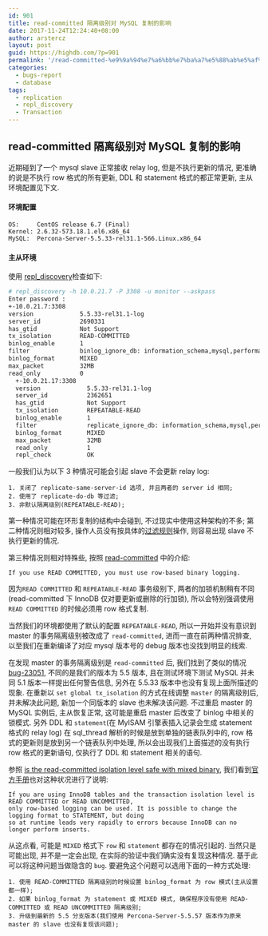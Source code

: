 ```yaml
---
id: 901
title: read-committed 隔离级别对 MySQL 复制的影响
date: 2017-11-24T12:24:40+08:00
author: arstercz
layout: post
guid: https://highdb.com/?p=901
permalink: '/read-committed-%e9%9a%94%e7%a6%bb%e7%ba%a7%e5%88%ab%e5%af%b9-mysql-%e5%a4%8d%e5%88%b6%e7%9a%84%e5%bd%b1%e5%93%8d/'
categories:
  - bugs-report
  - database
tags:
  - replication
  - repl_discovery
  - Transaction
---
```

## read-committed 隔离级别对 MySQL 复制的影响

近期碰到了一个 mysql slave 正常接收 relay log, 但是不执行更新的情况, 更准确的说是不执行 row 格式的所有更新, DDL 和 statement 格式的都正常更新, 主从环境配置见下文.

#### 环境配置

```
OS:     CentOS release 6.7 (Final)
Kernel: 2.6.32-573.18.1.el6.x86_64
MySQL:  Percona-Server-5.5.33-rel31.1-566.Linux.x86_64
```

#### 主从环境

使用 [repl_discovery](https://github.com/arstercz/mysql_repl_discovery)检查如下:
```bash
# repl_discovery -h 10.0.21.7 -P 3308 -u monitor --askpass
Enter password : 
+-10.0.21.7:3308
version             5.5.33-rel31.1-log
server_id           2690331
has_gtid            Not Support
tx_isolation        READ-COMMITTED
binlog_enable       1
filter              binlog_ignore_db: information_schema,mysql,performance_schema,test; 
binlog_format       MIXED
max_packet          32MB
read_only           0
  +-10.0.21.17:3308
  version             5.5.33-rel31.1-log
  server_id           2362651
  has_gtid            Not Support
  tx_isolation        REPEATABLE-READ
  binlog_enable       1
  filter              replicate_ignore_db: information_schema,mysql,performance_schema,test; 
  binlog_format       MIXED
  max_packet          32MB
  read_only           1
  repl_check          OK
```

一般我们认为以下 3 种情况可能会引起 slave 不会更新 relay log:
```
1. 关闭了 replicate-same-server-id 选项, 并且两者的 server id 相同;
2. 使用了 replicate-do-db 等过滤;
3. 非默认隔离级别(REPEATABLE-READ);
```

第一种情况可能在环形复制的结构中会碰到, 不过现实中使用这种架构的不多; 第二种情况则相对较多, 操作人员没有按具体的[过滤规则](https://dev.mysql.com/doc/refman/5.5/en/replication-rules-db-options.html)操作, 则容易出现 slave 不执行更新的情况.

第三种情况则相对特殊些, 按照 [read-committed](https://dev.mysql.com/doc/refman/5.5/en/innodb-transaction-isolation-levels.html#isolevel_read-committed) 中的介绍:
```
If you use READ COMMITTED, you must use row-based binary logging.
```
因为`READ COMMITTED` 和 `REPEATABLE-READ` 事务级别下, 两者的加锁机制稍有不同(read-committed 下 InnoDB 仅对要更新或删除的行加锁), 所以会特别强调使用 `READ COMMITTED` 的时候必须用 row 格式复制.
 
当然我们的环境都使用了默认的配置 `REPEATABLE-READ`, 所以一开始并没有意识到 master 的事务隔离级别被改成了 `read-committed`, 进而一直在前两种情况排查, 以至我们在重新编译了对应 mysql 版本号的 debug 版本也没找到明显的线索. 

在发现 master 的事务隔离级别是 `read-committed` 后, 我们找到了类似的情况[bug-23051](https://bugs.mysql.com/bug.php?id=23051), 不同的是我们的版本为 5.5 版本, 且在测试环境下测试 MySQL 并未同 5.1 版本一样提出任何警告信息, 另外在 5.5.33 版本中也没有复现上面所描述的现象. 在重新以 `set global tx_isolation` 的方式在线调整 `master` 的隔离级别后, 并未解决此问题, 新加一个同版本的 slave 也未解决该问题. 不过重启 master 的 MySQL 实例后, 主从恢复正常, 这可能是重启 master 后改变了 binlog 中相关的锁模式. 另外 DDL 和 `statement`(在 MyISAM 引擎表插入记录会生成 statement 格式的 relay log) 在 sql_thread 解析的时候是放到单独的链表队列中的, row 格式的更新则是放到另一个链表队列中处理, 所以会出现我们上面描述的没有执行 row 格式的更新语句, 仅执行了 DDL 和 statement 相关的语句. 

参照 [is the read-committed isolation level safe with mixed binary](https://dba.stackexchange.com/questions/125809/mysql-is-the-read-committed-isolation-level-safe-with-mixed-binary-log-format), 我们看到[官方手册](https://dev.mysql.com/doc/refman/5.5/en/binary-log-setting.html)也对这种状况进行了说明: 
```
If you are using InnoDB tables and the transaction isolation level is READ COMMITTED or READ UNCOMMITTED, 
only row-based logging can be used. It is possible to change the logging format to STATEMENT, but doing 
so at runtime leads very rapidly to errors because InnoDB can no longer perform inserts.
```

从这点看, 可能是 `MIXED` 格式下 `row` 和 `statement` 都存在的情况引起的. 当然只是可能出现, 并不是一定会出现, 在实际的验证中我们确实没有复现这种情况. 基于此可以将这种问题当做隐含的 `bug`. 要避免这个问题可以选用下面的一种方式处理:
```
1. 使用 READ-COMMITTED 隔离级别的时候设置 binlog_format 为 row 模式(主从设置都一样);
2. 如果 binlog_format 为 statement 或 MIXED 模式, 确保程序没有使用 READ-COMMITTED 或 READ UNCOMMITTED 隔离级别;
3. 升级到最新的 5.5 分支版本(我们使用 Percona-Server-5.5.57 版本作为原来 master 的 slave 也没有复现该问题);
```
